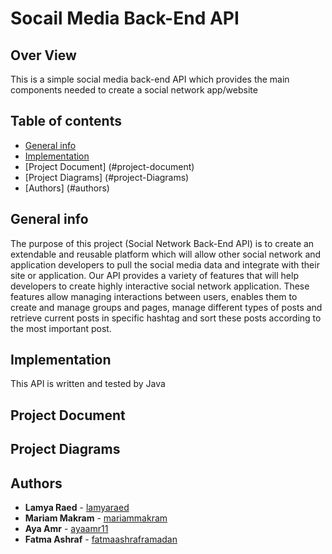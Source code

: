 # Socail Media Back-End API

## Over View
  This is a simple social media back-end API which provides the main components needed to create a social network app/website
## Table of contents
* [General info](#general-info)
* [Implementation](#implementation)
* [Project Document] (#project-document)
* [Project Diagrams] (#project-Diagrams)
* [Authors] (#authors)

## General info
  The purpose of this project (Social Network Back-End API) is to create an extendable and reusable platform which will allow other social
network and application developers to pull the social media data and integrate with their site or application. 
Our API provides a variety of features that will help developers to create highly interactive social network application. These features 
allow managing interactions between users, enables them to create and manage groups and pages, manage different types of posts and retrieve
current posts in specific hashtag and sort these posts according to the most important post.

## Implementation
  This API is written and tested by Java
 
## Project Document
  
  
## Project Diagrams



## Authors
* **Lamya Raed**  - [lamyaraed](https://github.com/lamyaraed)
* **Mariam Makram**  - [mariammakram](https://github.com/mariammakram)
* **Aya Amr** - [ayaamr11](https://github.com/ayaamr11)
* **Fatma Ashraf** - [fatmaashraframadan](https://github.com/fatmaashraframadan)
